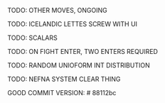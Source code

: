 

TODO: OTHER MOVES, ONGOING

TODO: ICELANDIC LETTES SCREW WITH UI

TODO: SCALARS

TODO: ON FIGHT ENTER, TWO ENTERS REQUIRED

TODO: RANDOM UNIOFORM INT DISTRIBUTION

TODO: NEFNA SYSTEM  CLEAR THING

GOOD COMMIT VERSION: # 88112bc